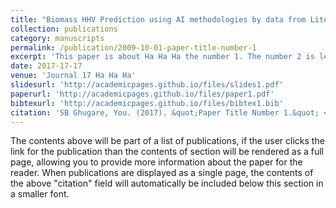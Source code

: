 ```yaml
---
title: "Biomass HHV Prediction using AI methodologies by data from Literature"
collection: publications
category: manuscripts
permalink: /publication/2009-10-01-paper-title-number-1
excerpt: 'This paper is about Ha Ha Ha the number 1. The number 2 is left for future work.'
date: 2017-17-17
venue: 'Journal 17 Ha Ha Ha'
slidesurl: 'http://academicpages.github.io/files/slides1.pdf'
paperurl: 'http://academicpages.github.io/files/paper1.pdf'
bibtexurl: 'http://academicpages.github.io/files/bibtex1.bib'
citation: 'SB Ghugare, You. (2017). &quot;Paper Title Number 1.&quot; <i>Journal 1</i>. 1(1).'
---
```

The contents above will be part of a list of publications, if the user clicks the link for the publication than the contents of section will be rendered as a full page, allowing you to provide more information about the paper for the reader. When publications are displayed as a single page, the contents of the above "citation" field will automatically be included below this section in a smaller font.
